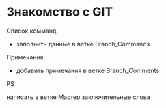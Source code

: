 # Знакомство с GIT

Список комманд:

* заполнить данные в ветке Branch_Commands

Примечания:

* добавить примечания в ветке Branch_Comments

PS:

написать в ветке Мастер заключительные слова
